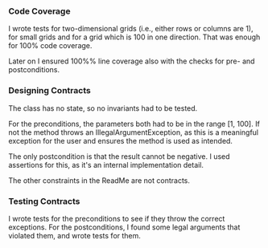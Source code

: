 ### Code Coverage

I wrote tests for two-dimensional grids (i.e., either rows or columns are 1),
for small grids and for a grid which is 100 in one direction.
That was enough for 100% code coverage.

Later on I ensured 100%% line coverage also with the checks for  pre- and postconditions.

### Designing Contracts

The class has no state, so no invariants had to be tested.

For the preconditions, the parameters both had to be in the range [1, 100].
If not the method throws an IllegalArgumentException,
as this is a meaningful exception for the user and ensures the method is used as intended.

The only postcondition is that the result cannot be negative.
I used assertions for this, as it's an internal implementation detail.

The other constraints in the ReadMe are not contracts.

### Testing Contracts

I wrote tests for the preconditions to see if they throw the correct exceptions.
For the postconditions, I found some legal arguments that violated them,
and wrote tests for them.
